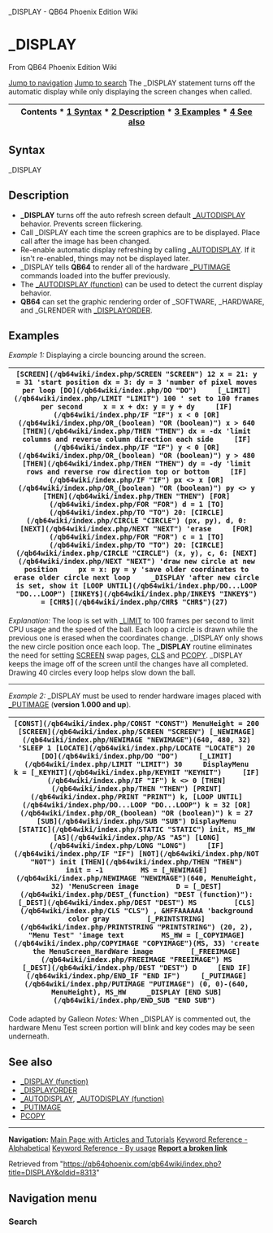 


\_DISPLAY - QB64 Phoenix Edition Wiki








# \_DISPLAY



From QB64 Phoenix Edition Wiki



[Jump to navigation](#mw-head)
[Jump to search](#searchInput)
The \_DISPLAY statement turns off the automatic display while only displaying the screen changes when called.


  






| Contents * [1 Syntax](#Syntax) * [2 Description](#Description) * [3 Examples](#Examples) * [4 See also](#See_also) |
| --- |


## Syntax


\_DISPLAY
  




## Description


* **\_DISPLAY** turns off the auto refresh screen default [\_AUTODISPLAY](/qb64wiki/index.php/AUTODISPLAY "AUTODISPLAY") behavior. Prevents screen flickering.
* Call \_DISPLAY each time the screen graphics are to be displayed. Place call after the image has been changed.
* Re-enable automatic display refreshing by calling [\_AUTODISPLAY](/qb64wiki/index.php/AUTODISPLAY "AUTODISPLAY"). If it isn't re-enabled, things may not be displayed later.
* \_DISPLAY tells **QB64** to render all of the hardware [\_PUTIMAGE](/qb64wiki/index.php/PUTIMAGE "PUTIMAGE") commands loaded into the buffer previously.
* The [\_AUTODISPLAY (function)](/qb64wiki/index.php/AUTODISPLAY_(function) "AUTODISPLAY (function)") can be used to detect the current display behavior.
* **QB64** can set the graphic rendering order of \_SOFTWARE, \_HARDWARE, and \_GLRENDER with [\_DISPLAYORDER](/qb64wiki/index.php/DISPLAYORDER "DISPLAYORDER").


  




## Examples


*Example 1:* Displaying a circle bouncing around the screen.





| ``` [SCREEN](/qb64wiki/index.php/SCREEN "SCREEN") 12 x = 21: y = 31 'start position dx = 3: dy = 3 'number of pixel moves per loop [DO](/qb64wiki/index.php/DO "DO")     [_LIMIT](/qb64wiki/index.php/LIMIT "LIMIT") 100 ' set to 100 frames per second     x = x + dx: y = y + dy     [IF](/qb64wiki/index.php/IF "IF") x < 0 [OR](/qb64wiki/index.php/OR_(boolean) "OR (boolean)") x > 640 [THEN](/qb64wiki/index.php/THEN "THEN") dx = -dx 'limit columns and reverse column direction each side     [IF](/qb64wiki/index.php/IF "IF") y < 0 [OR](/qb64wiki/index.php/OR_(boolean) "OR (boolean)") y > 480 [THEN](/qb64wiki/index.php/THEN "THEN") dy = -dy 'limit rows and reverse row direction top or bottom     [IF](/qb64wiki/index.php/IF "IF") px <> x [OR](/qb64wiki/index.php/OR_(boolean) "OR (boolean)") py <> y [THEN](/qb64wiki/index.php/THEN "THEN") [FOR](/qb64wiki/index.php/FOR "FOR") d = 1 [TO](/qb64wiki/index.php/TO "TO") 20: [CIRCLE](/qb64wiki/index.php/CIRCLE "CIRCLE") (px, py), d, 0: [NEXT](/qb64wiki/index.php/NEXT "NEXT") 'erase     [FOR](/qb64wiki/index.php/FOR "FOR") c = 1 [TO](/qb64wiki/index.php/TO "TO") 20: [CIRCLE](/qb64wiki/index.php/CIRCLE "CIRCLE") (x, y), c, 6: [NEXT](/qb64wiki/index.php/NEXT "NEXT") 'draw new circle at new position     px = x: py = y 'save older coordinates to erase older circle next loop     _DISPLAY 'after new circle is set, show it [LOOP UNTIL](/qb64wiki/index.php/DO...LOOP "DO...LOOP") [INKEY$](/qb64wiki/index.php/INKEY$ "INKEY$") = [CHR$](/qb64wiki/index.php/CHR$ "CHR$")(27)  ``` |
| --- |


*Explanation:* The loop is set with [\_LIMIT](/qb64wiki/index.php/LIMIT "LIMIT") to 100 frames per second to limit CPU usage and the speed of the ball. Each loop a circle is drawn while the previous one is erased when the coordinates change. \_DISPLAY only shows the new circle position once each loop. The **\_DISPLAY** routine eliminates the need for setting [SCREEN](/qb64wiki/index.php/SCREEN "SCREEN") swap pages, [CLS](/qb64wiki/index.php/CLS "CLS") and [PCOPY](/qb64wiki/index.php/PCOPY "PCOPY"). \_DISPLAY keeps the image off of the screen until the changes have all completed. Drawing 40 circles every loop helps slow down the ball.


---


*Example 2:* \_DISPLAY must be used to render hardware images placed with [\_PUTIMAGE](/qb64wiki/index.php/PUTIMAGE "PUTIMAGE") (**version 1.000 and up**).





| ``` [CONST](/qb64wiki/index.php/CONST "CONST") MenuHeight = 200   [SCREEN](/qb64wiki/index.php/SCREEN "SCREEN") [_NEWIMAGE](/qb64wiki/index.php/NEWIMAGE "NEWIMAGE")(640, 480, 32) 'SLEEP 1 [LOCATE](/qb64wiki/index.php/LOCATE "LOCATE") 20 [DO](/qb64wiki/index.php/DO "DO")     [_LIMIT](/qb64wiki/index.php/LIMIT "LIMIT") 30     DisplayMenu     k = [_KEYHIT](/qb64wiki/index.php/KEYHIT "KEYHIT")     [IF](/qb64wiki/index.php/IF "IF") k <> 0 [THEN](/qb64wiki/index.php/THEN "THEN") [PRINT](/qb64wiki/index.php/PRINT "PRINT") k, [LOOP UNTIL](/qb64wiki/index.php/DO...LOOP "DO...LOOP") k = 32 [OR](/qb64wiki/index.php/OR_(boolean) "OR (boolean)") k = 27   [SUB](/qb64wiki/index.php/SUB "SUB") DisplayMenu     [STATIC](/qb64wiki/index.php/STATIC "STATIC") init, MS_HW [AS](/qb64wiki/index.php/AS "AS") [LONG](/qb64wiki/index.php/LONG "LONG")     [IF](/qb64wiki/index.php/IF "IF") [NOT](/qb64wiki/index.php/NOT "NOT") init [THEN](/qb64wiki/index.php/THEN "THEN")         init = -1         MS = [_NEWIMAGE](/qb64wiki/index.php/NEWIMAGE "NEWIMAGE")(640, MenuHeight, 32) 'MenuScreen image         D = [_DEST](/qb64wiki/index.php/DEST_(function) "DEST (function)"): [_DEST](/qb64wiki/index.php/DEST "DEST") MS         [CLS](/qb64wiki/index.php/CLS "CLS") , &HFFAAAAAA 'background color gray         [_PRINTSTRING](/qb64wiki/index.php/PRINTSTRING "PRINTSTRING") (20, 2), "Menu Test" 'image text         MS_HW = [_COPYIMAGE](/qb64wiki/index.php/COPYIMAGE "COPYIMAGE")(MS, 33) 'create the MenuScreen_HardWare image         [_FREEIMAGE](/qb64wiki/index.php/FREEIMAGE "FREEIMAGE") MS         [_DEST](/qb64wiki/index.php/DEST "DEST") D     [END IF](/qb64wiki/index.php/END_IF "END IF")     [_PUTIMAGE](/qb64wiki/index.php/PUTIMAGE "PUTIMAGE") (0, 0)-(640, MenuHeight), MS_HW     _DISPLAY [END SUB](/qb64wiki/index.php/END_SUB "END SUB")  ``` |
| --- |


Code adapted by Galleon
*Notes:* When \_DISPLAY is commented out, the hardware Menu Test screen portion will blink and key codes may be seen underneath.
  




## See also


* [\_DISPLAY (function)](/qb64wiki/index.php/DISPLAY_(function) "DISPLAY (function)")
* [\_DISPLAYORDER](/qb64wiki/index.php/DISPLAYORDER "DISPLAYORDER")
* [\_AUTODISPLAY](/qb64wiki/index.php/AUTODISPLAY "AUTODISPLAY"), [\_AUTODISPLAY (function)](/qb64wiki/index.php/AUTODISPLAY_(function) "AUTODISPLAY (function)")
* [\_PUTIMAGE](/qb64wiki/index.php/PUTIMAGE "PUTIMAGE")
* [PCOPY](/qb64wiki/index.php/PCOPY "PCOPY")


  






---


**Navigation:**
[Main Page with Articles and Tutorials](/qb64wiki/index.php/Main_Page "Main Page")
[Keyword Reference - Alphabetical](/qb64wiki/index.php/Keyword_Reference_-_Alphabetical "Keyword Reference - Alphabetical")
[Keyword Reference - By usage](/qb64wiki/index.php/Keyword_Reference_-_By_usage "Keyword Reference - By usage")
**[Report a broken link](https://qb64phoenix.com/forum/showthread.php?tid=2800)**  





Retrieved from "<https://qb64phoenix.com/qb64wiki/index.php?title=DISPLAY&oldid=8313>"




## Navigation menu








### Search






















